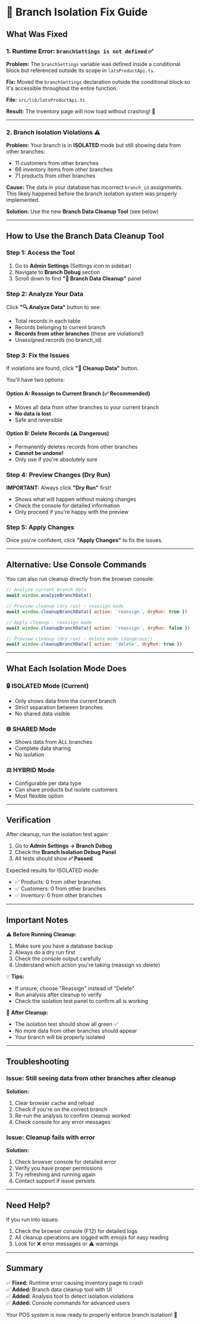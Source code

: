 # 🔧 Branch Isolation Fix Guide

## What Was Fixed

### 1. **Runtime Error: `branchSettings is not defined`** ✅

**Problem:** The `branchSettings` variable was defined inside a conditional block but referenced outside its scope in `latsProductApi.ts`.

**Fix:** Moved the `branchSettings` declaration outside the conditional block so it's accessible throughout the entire function.

**File:** `src/lib/latsProductApi.ts`

**Result:** The inventory page will now load without crashing! 🎉

---

### 2. **Branch Isolation Violations** ⚠️

**Problem:** Your branch is in **ISOLATED** mode but still showing data from other branches:
- 11 customers from other branches
- 66 inventory items from other branches  
- 71 products from other branches

**Cause:** The data in your database has incorrect `branch_id` assignments. This likely happened before the branch isolation system was properly implemented.

**Solution:** Use the new **Branch Data Cleanup Tool** (see below)

---

## How to Use the Branch Data Cleanup Tool

### Step 1: Access the Tool

1. Go to **Admin Settings** (Settings icon in sidebar)
2. Navigate to **Branch Debug** section
3. Scroll down to find **"🔧 Branch Data Cleanup"** panel

### Step 2: Analyze Your Data

Click **"🔍 Analyze Data"** button to see:
- Total records in each table
- Records belonging to current branch
- **Records from other branches** (these are violations!)
- Unassigned records (no branch_id)

### Step 3: Fix the Issues

If violations are found, click **"🔧 Cleanup Data"** button.

You'll have two options:

#### Option A: Reassign to Current Branch (✅ Recommended)
- Moves all data from other branches to your current branch
- **No data is lost**
- Safe and reversible

#### Option B: Delete Records (⚠️ Dangerous)
- Permanently deletes records from other branches
- **Cannot be undone!**
- Only use if you're absolutely sure

### Step 4: Preview Changes (Dry Run)

**IMPORTANT:** Always click **"Dry Run"** first!
- Shows what will happen without making changes
- Check the console for detailed information
- Only proceed if you're happy with the preview

### Step 5: Apply Changes

Once you're confident, click **"Apply Changes"** to fix the issues.

---

## Alternative: Use Console Commands

You can also run cleanup directly from the browser console:

```javascript
// Analyze current branch data
await window.analyzeBranchData()

// Preview cleanup (dry run) - reassign mode
await window.cleanupBranchData({ action: 'reassign', dryRun: true })

// Apply cleanup - reassign mode
await window.cleanupBranchData({ action: 'reassign', dryRun: false })

// Preview cleanup (dry run) - delete mode (dangerous!)
await window.cleanupBranchData({ action: 'delete', dryRun: true })
```

---

## What Each Isolation Mode Does

### 🔒 ISOLATED Mode (Current)
- Only shows data from the current branch
- Strict separation between branches
- No shared data visible

### 🌐 SHARED Mode
- Shows data from ALL branches
- Complete data sharing
- No isolation

### ⚖️ HYBRID Mode
- Configurable per data type
- Can share products but isolate customers
- Most flexible option

---

## Verification

After cleanup, run the isolation test again:

1. Go to **Admin Settings → Branch Debug**
2. Check the **Branch Isolation Debug Panel**
3. All tests should show **✅ Passed**

Expected results for ISOLATED mode:
- ✅ Products: 0 from other branches
- ✅ Customers: 0 from other branches
- ✅ Inventory: 0 from other branches

---

## Important Notes

⚠️ **Before Running Cleanup:**
1. Make sure you have a database backup
2. Always do a dry run first
3. Check the console output carefully
4. Understand which action you're taking (reassign vs delete)

💡 **Tips:**
- If unsure, choose "Reassign" instead of "Delete"
- Run analysis after cleanup to verify
- Check the isolation test panel to confirm all is working

🔄 **After Cleanup:**
- The isolation test should show all green ✅
- No more data from other branches should appear
- Your branch will be properly isolated

---

## Troubleshooting

### Issue: Still seeing data from other branches after cleanup

**Solution:** 
1. Clear browser cache and reload
2. Check if you're on the correct branch
3. Re-run the analysis to confirm cleanup worked
4. Check console for any error messages

### Issue: Cleanup fails with error

**Solution:**
1. Check browser console for detailed error
2. Verify you have proper permissions
3. Try refreshing and running again
4. Contact support if issue persists

---

## Need Help?

If you run into issues:
1. Check the browser console (F12) for detailed logs
2. All cleanup operations are logged with emojis for easy reading
3. Look for ❌ error messages or ⚠️ warnings

---

## Summary

✅ **Fixed:** Runtime error causing inventory page to crash  
✅ **Added:** Branch data cleanup tool with UI  
✅ **Added:** Analysis tool to detect isolation violations  
✅ **Added:** Console commands for advanced users  

Your POS system is now ready to properly enforce branch isolation! 🎉

